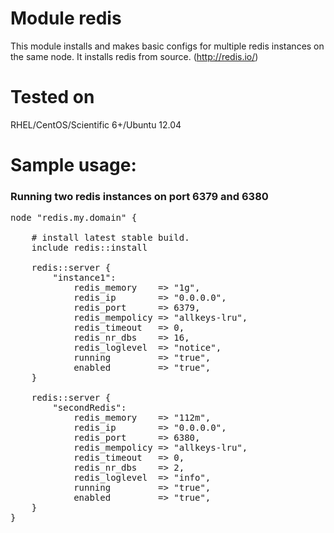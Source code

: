 # Module redis

This module installs and makes basic configs for multiple redis instances on the same node.
It installs redis from source. (http://redis.io/)

# Tested on
RHEL/CentOS/Scientific 6+/Ubuntu 12.04

# Sample usage:

### Running two redis instances on port 6379 and 6380
<pre>
node "redis.my.domain" {

    # install latest stable build.
	include redis::install

	redis::server {
		"instance1":
			redis_memory    => "1g",
			redis_ip        => "0.0.0.0",
			redis_port      => 6379,
			redis_mempolicy => "allkeys-lru",
			redis_timeout   => 0,
			redis_nr_dbs    => 16,
			redis_loglevel  => "notice",
			running         => "true",
			enabled         => "true",
	}

	redis::server {
		"secondRedis":
			redis_memory    => "112m",
			redis_ip        => "0.0.0.0",
			redis_port      => 6380,
			redis_mempolicy => "allkeys-lru",
			redis_timeout   => 0,
			redis_nr_dbs    => 2,
			redis_loglevel  => "info",
			running         => "true",
			enabled         => "true",
	}
}
</pre>


